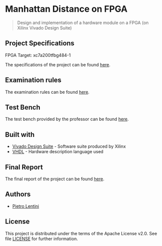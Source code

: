 # Manhattan Distance on FPGA
>Design and implementation of a hardware module on a FPGA (on Xilinx Vivado Design Suite)

## Project Specifications
FPGA Target: xc7a200tfbg484-1

The specifications of the project can be found [here](https://github.com/lentinip/ManhattanDistance/blob/master/Specifiche.pdf).

## Examination rules

The examination rules can be found [here](https://github.com/lentinip/ManhattanDistance/blob/master/Regole%20d'esame%20del%20progetto.pdf).

## Test Bench
The test bench provided by the professor can be found [here](https://github.com/lentinip/ManhattanDistance/blob/master/TestBench.vhd).

## Built with
* [Vivado Design Suite](https://www.xilinx.com/products/design-tools/vivado.html) - Software suite produced by Xilinx
* [VHDL](https://en.wikipedia.org/wiki/VHDL) - Hardware description language used

## Final Report
The final report of the project can be found [here](https://github.com/lentinip/ManhattanDistance/blob/master/Report.pdf).

## Authors
* [Pietro Lentini]

## License
This project is distributed under the terms of the Apache License v2.0.
See file [LICENSE] for further information.

[Pietro Lentini]: <https://github.com/lentinip>
[LICENSE]: <https://github.com/lentinip/ManhattanDistance/blob/master/LICENSE>
